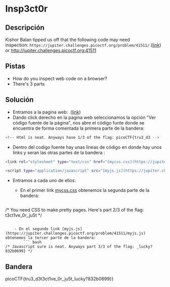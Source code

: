 # Insp3ct0r


## Descripción
Kishor Balan tipped us off that the following code may need inspection: `https://jupiter.challenges.picoctf.org/problem/41511/` ([link](https://jupiter.challenges.picoctf.org/problem/41511/)) or http://jupiter.challenges.picoctf.org:41511

## Pistas
- How do you inspect web code on a browser?
- There's 3 parts

## Solución

- Entramos a la pagina web:   ([link](https://jupiter.challenges.picoctf.org/problem/41511/)) 
- Dando click derecho en la pagina web seleccionamos la opción "Ver código fuente de la página", nos abre el código funte donde se encuentra de forma comentada  la primera parte de la bandera:
``` bash
<!-- Html is neat. Anyways have 1/3 of the flag: picoCTF{tru3_d3 -->
```

- Dentro del codigo fuente hay unas lineas de código en donde hay unos links y seran las otras partes de la bandera :
``` bash
<link rel="stylesheet" type="text/css" href="[mycss.css](https://jupiter.challenges.picoctf.org/problem/41511/mycss.css)">

<script type="application/javascript" src="[myjs.js](https://jupiter.challenges.picoctf.org/problem/41511/myjs.js)"></script>
```

- Entramos a cada uno de ellos:

	- En el primer link [mycss.css](https://jupiter.challenges.picoctf.org/problem/41511/mycss.css) obtenemos la segunda parte de la bandera:
		``` bash
/* You need CSS to make pretty pages. Here's part 2/3 of the flag: t3ct1ve_0r_ju5t */
```

	- En el segundo link [myjs.js](https://jupiter.challenges.picoctf.org/problem/41511/myjs.js) obtenemos la tercer parte de la bandera:
		``` bash
/* Javascript sure is neat. Anyways part 3/3 of the flag: _lucky?832b0699} */
```

## Bandera
picoCTF{tru3_d3t3ct1ve_0r_ju5t_lucky?832b0699}}



